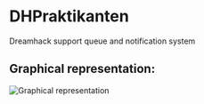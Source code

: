 DHPraktikanten
==============

Dreamhack support queue and notification system


Graphical representation:
-------------------------
![Graphical representation](https://drive.google.com/uc?export=download&id=0B1eeO3A_DUEtNXBEYk9QWmlWbGc)
